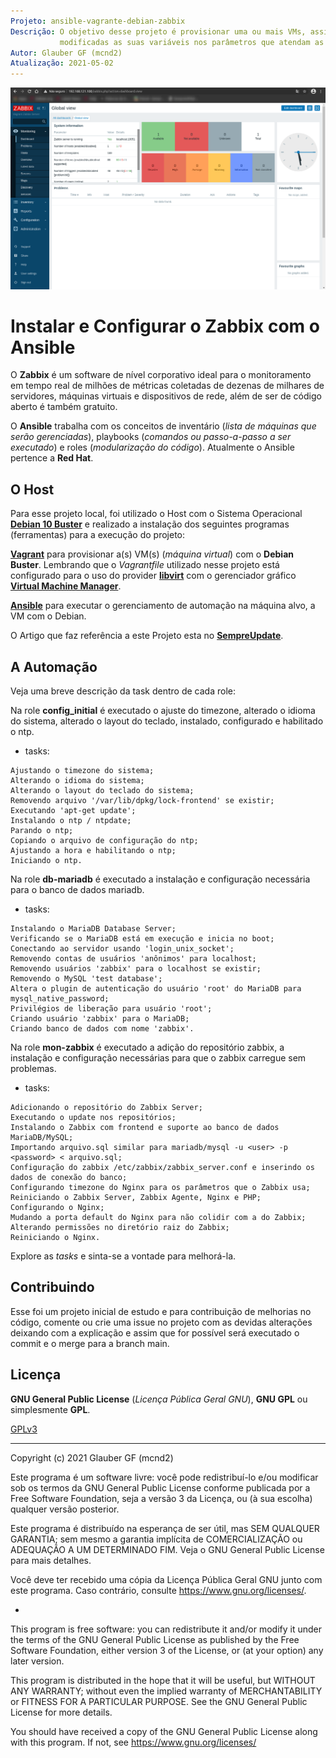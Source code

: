 ```yaml
---
Projeto: ansible-vagrante-debian-zabbix
Descrição: O objetivo desse projeto é provisionar uma ou mais VMs, assim podendo ser 
           modificadas as suas variáveis nos parâmetros que atendam as suas espectativas.
Autor: Glauber GF (mcnd2)
Atualização: 2021-05-02
---
```


![Image](https://github.com/glaubergf/ansible-vagrant-debian-zabbix/blob/main/start_zabbix.png) 

# Instalar e Configurar o Zabbix com o Ansible

O **Zabbix** é um software de nível corporativo ideal para o monitoramento em tempo real de milhões de métricas coletadas de dezenas de milhares de servidores, máquinas virtuais e dispositivos de rede, além de ser de código aberto é também gratuito.

O **Ansible** trabalha com os conceitos de inventário (_lista de máquinas que serão gerenciadas_), playbooks (_comandos ou passo-a-passo a ser executado_) e roles (_modularização do código_). Atualmente o Ansible pertence a **Red Hat**.

## O Host

Para esse projeto local, foi utilizado o Host com o Sistema Operacional **[Debian 10 Buster](https://www.debian.org/)** e realizado a instalação dos seguintes programas (ferramentas) para a execução do projeto:

**[Vagrant](https://www.vagrantup.com/docs)** para provisionar a(s) VM(s) (_máquina virtual_) com o **Debian Buster**. Lembrando que o _Vagrantfile_ utilizado nesse projeto está configurado para o uso do provider **[libvirt](https://libvirt.org/)** com o gerenciador gráfico **[Virtual Machine Manager](https://virt-manager.org/)**.

**[Ansible](https://docs.ansible.com/ansible/latest/index.html)** para executar o gerenciamento de automação na máquina alvo, a VM com o Debian.

O Artigo que faz referência a este Projeto esta no **[SempreUpdate](https://sempreupdate.com.br/como-instalar-e-configurar-o-zabbix-5-no-debian-10-com-ansible/)**.

## A Automação

Veja uma breve descrição da task dentro de cada role:

Na role **config_initial** é executado o ajuste do timezone, alterado o idioma do sistema, alterado o layout do teclado, instalado, configurado e habilitado o ntp.

* tasks:

```
Ajustando o timezone do sistema;
Alterando o idioma do sistema;
Alterando o layout do teclado do sistema;
Removendo arquivo '/var/lib/dpkg/lock-frontend' se existir;
Executando 'apt-get update';
Instalando o ntp / ntpdate;
Parando o ntp;
Copiando o arquivo de configuração do ntp;
Ajustando a hora e habilitando o ntp;
Iniciando o ntp.
```

Na role **db-mariadb** é executado a instalação e configuração necessária para o banco de dados mariadb.

* tasks:

```
Instalando o MariaDB Database Server;
Verificando se o MariaDB está em execução e inicia no boot;
Conectando ao servidor usando 'login_unix_socket';
Removendo contas de usuários 'anônimos' para localhost;
Removendo usuários 'zabbix' para o localhost se existir;
Removendo o MySQL 'test database';
Altera o plugin de autenticação do usuário 'root' do MariaDB para mysql_native_password;
Privilégios de liberação para usuário 'root';
Criando usuário 'zabbix' para o MariaDB;
Criando banco de dados com nome 'zabbix'.
```

Na role **mon-zabbix** é executado a adição do repositório zabbix, a instalação e configuração necessárias para que o zabbix carregue sem problemas.

* tasks:

```
Adicionando o repositório do Zabbix Server;
Executando o update nos repositórios;
Instalando o Zabbix com frontend e suporte ao banco de dados MariaDB/MySQL;
Importando arquivo.sql similar para mariadb/mysql -u <user> -p <password> < arquivo.sql;
Configuração do zabbix /etc/zabbix/zabbix_server.conf e inserindo os dados de conexão do banco;
Configurando timezone do Nginx para os parâmetros que o Zabbix usa;
Reiniciando o Zabbix Server, Zabbix Agente, Nginx e PHP;
Configurando o Nginx;
Mudando a porta default do Nginx para não colidir com a do Zabbix;
Alterando permissões no diretório raiz do Zabbix;
Reiniciando o Nginx.
```

Explore as _tasks_ e sinta-se a vontade para melhorá-la.

## Contribuindo

Esse foi um projeto inicial de estudo e para contribuição de melhorias no código, comente ou crie uma issue no projeto com as devidas alterações deixando com a explicação e assim que for possível será executado o commit e o merge para a branch main.

## Licença

**GNU General Public License** (_Licença Pública Geral GNU_), **GNU GPL** ou simplesmente **GPL**.

[GPLv3](https://www.gnu.org/licenses/gpl-3.0.html)

------

Copyright (c) 2021 Glauber GF (mcnd2)

Este programa é um software livre: você pode redistribuí-lo e/ou modificar
sob os termos da GNU General Public License conforme publicada por
a Free Software Foundation, seja a versão 3 da Licença, ou
(à sua escolha) qualquer versão posterior.

Este programa é distribuído na esperança de ser útil,
mas SEM QUALQUER GARANTIA; sem mesmo a garantia implícita de
COMERCIALIZAÇÃO ou ADEQUAÇÃO A UM DETERMINADO FIM. Veja o
GNU General Public License para mais detalhes.

Você deve ter recebido uma cópia da Licença Pública Geral GNU
junto com este programa. Caso contrário, consulte <https://www.gnu.org/licenses/>.

*

This program is free software: you can redistribute it and/or modify
it under the terms of the GNU General Public License as published by
the Free Software Foundation, either version 3 of the License, or
(at your option) any later version.

This program is distributed in the hope that it will be useful,
but WITHOUT ANY WARRANTY; without even the implied warranty of
MERCHANTABILITY or FITNESS FOR A PARTICULAR PURPOSE.  See the
GNU General Public License for more details.

You should have received a copy of the GNU General Public License
along with this program.  If not, see <https://www.gnu.org/licenses/>
